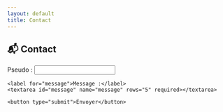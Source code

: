 ```yaml
---
layout: default
title: Contact
---
```



<style>
  s
  .contact a {
    color: #0077cc;
    text-decoration: none;
  }
</style>

<div class="portfolio">


 <div class="section contact">
  <h2>📬 Contact</h2>
  <form id="contact-form">
    <label for="pseudo">Pseudo :</label>
    <input type="text" id="pseudo" name="pseudo" required>

    <label for="message">Message :</label>
    <textarea id="message" name="message" rows="5" required></textarea>

    <button type="submit">Envoyer</button>
  </form>
  <p id="form-status"></p>
</div>

<script>
  document.getElementById('contact-form').addEventListener('submit', function (e) {
    e.preventDefault();

    const pseudo = document.getElementById('pseudo').value;
    const message = document.getElementById('message').value;

    // Crée l'objet à envoyer
    const data = {
      pseudo: pseudo,
      commentaire: message
    };

    // Envoie les données au serveur Go
    fetch('http://gopiko.fr:8080/comment', {
      method: 'POST',
      headers: {
        'Content-Type': 'application/json'
      },
      body: JSON.stringify(data)
    })
    .then(response => {
      if (!response.ok) {
        throw new Error("Erreur lors de l'envoi");
      }
      return response.json();
    })
    .then(result => {
      document.getElementById('form-status').textContent = result.message || "Message envoyé !";
    })
    .catch(error => {
      document.getElementById('form-status').textContent = "Erreur : " + error.message;
    });

    // Optionnel : reset le formulaire
    this.reset();
  });
</script>



</div>
